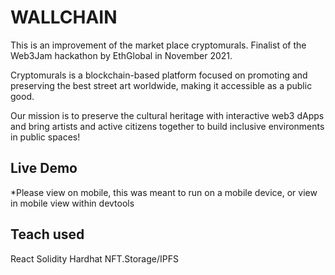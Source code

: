 # WALLCHAIN

This is an improvement of the market place cryptomurals. Finalist of the Web3Jam hackathon by EthGlobal in November 2021.

Cryptomurals is a blockchain-based platform focused on promoting and preserving the best street art worldwide, making it accessible as a public good.

Our mission is to preserve the cultural heritage with interactive web3 dApps and bring artists and active citizens together to build inclusive environments in public spaces!

## Live Demo 
*Please view on mobile, this was meant to run on a mobile device, or view in mobile view within devtools

## Teach used 
React
Solidity 
Hardhat 
NFT.Storage/IPFS


